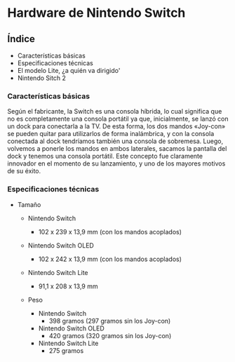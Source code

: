 # Hardware de Nintendo Switch
## Índice
* Características básicas 
* Especificaciones técnicas
* El modelo Lite, ¿a quién va dirigido'
* Nintendo Sitch 2
### Características básicas 
Según el fabricante, la Switch es una consola híbrida, lo cual significa que no es completamente una consola portátil ya que, inicialmente, se lanzó con un dock para conectarla a la TV. De esta forma, los dos mandos «Joy-con» se pueden quitar para utilizarlos de forma inalámbrica, y con la consola conectada al dock tendríamos también una consola de sobremesa. Luego, volvemos a ponerle los mandos en ambos laterales, sacamos la pantalla del dock y tenemos una consola portátil. Este concepto fue claramente innovador en el momento de su lanzamiento, y uno de los mayores motivos de su éxito.
### Especificaciones técnicas
* Tamaño
  * Nintendo Switch
    * 102 x 239 x 13,9 mm (con los mandos acoplados)
  * Nintendo Switch OLED
    * 102 x 242 x 13,9 mm (con los mandos acoplados)
  * Nintendo Switch Lite
    * 91,1 x 208 x 13,9 mm

  * Peso
    * Nintendo Switch
      * 398 gramos (297 gramos sin los Joy-con)
    * Nintendo Switch OLED
      * 420 gramos (320 gramos sin los Joy-con)
    * Nintendo Switch Lite
      * 275 gramos
